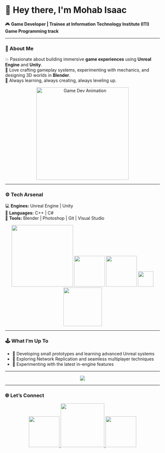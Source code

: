 # 👋 Hey there, I'm **Mohab Isaac**  

🎮 **Game Developer | Trainee at Information Technology Institute (ITI) Game Programming track**

---

### 🧠 About Me  
💥 Passionate about building immersive **game experiences** using **Unreal Engine** and **Unity**.  
🧩 Love crafting gameplay systems, experimenting with mechanics, and designing 3D worlds in **Blender**.  
🚀 Always learning, always creating, always leveling up.

<p align="center">
  <img src="https://media0.giphy.com/media/v1.Y2lkPTc5MGI3NjExNWN4bW4zdmpiY3g3YWQxZ2gycGJhaXh6NHQwMWt3NDAxZjZjM2Z2bCZlcD12MV9pbnRlcm5hbF9naWZfYnlfaWQmY3Q9Zw/FM54RCOlf6wgLAfJum/giphy.gif" width="300" alt="Game Dev Animation">
</p>

---

### ⚙️ Tech Arsenal  
💻 **Engines:** Unreal Engine | Unity  
🧠 **Languages:** C++ | C#  
🎨 **Tools:** Blender | Photoshop | Git | Visual Studio  

<p align="center">
  <img src="https://img.shields.io/badge/Unreal%20Engine-313131?logo=unreal-engine&logoColor=white" width="200" />
  <img src="https://img.shields.io/badge/Unity-000000?logo=unity&logoColor=white" width="100"/>
  <img src="https://img.shields.io/badge/C++-00599C?logo=c%2B%2B&logoColor=white" width="100"/>
  <img src="https://img.shields.io/badge/C%23-239120?logo=c-sharp&logoColor=white" width="50"/>
  <img src="https://img.shields.io/badge/Blender-F5792A?logo=blender&logoColor=white" width="125"/>
</p>

---

### 🕹️ What I’m Up To  
- 🎨 Developing small prototypes and learning advanced Unreal systems  
- 🧩 Exploring Network Replication and seamless multiplayer techniques  
- 🌌 Experimenting with the latest in-engine features  

---

<p align="center">
  <img src="https://readme-typing-svg.herokuapp.com?color=%23F75C7E&center=true&vCenter=true&lines=CCreating+Worlds+One+Frame+at+a+Time...;Building+Games+That+Feel+Alive!;Code.+Create.+Play.+Repeat.">
</p>

---

### 🌐 Let’s Connect  
<p align="center">
  <a href="https://linkedin.com/in/yourusername">
    <img src="https://img.shields.io/badge/LinkedIn-0A66C2?logo=linkedin&logoColor=white" width="100" />
  </a>
  <a href="https://artstation.com/yourusername">
    <img src="https://img.shields.io/badge/ArtStation-13AFF0?logo=artstation&logoColor=white" width="142" />
  </a>
  <a href="https://yourusername.itch.io">
    <img src="https://img.shields.io/badge/itch.io-FA5C5C?logo=itch.io&logoColor=white" width="100" />
  </a>
</p>
